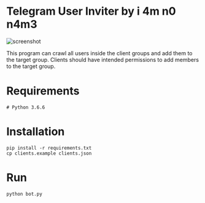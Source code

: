 # Telegram User Inviter by i 4m n0 n4m3

<img src="https://i.ibb.co/L0rkBMq/screenshot.png" alt="screenshot" border="0">

This program can crawl all users inside the client groups and add them to the target group. Clients should have intended permissions to add members to the target group.

# Requirements

```shell
# Python 3.6.6
```

# Installation
```shell
pip install -r requirements.txt
cp clients.example clients.json
```

# Run
```shell
python bot.py 
```
